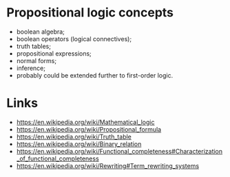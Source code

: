 # Propositional logic concepts

- boolean algebra;
- boolean operators (logical connectives);
- truth tables;
- propositional expressions;
- normal forms;
- inference;
- probably could be extended further to first-order logic.


# Links

- https://en.wikipedia.org/wiki/Mathematical_logic
- https://en.wikipedia.org/wiki/Propositional_formula
- https://en.wikipedia.org/wiki/Truth_table
- https://en.wikipedia.org/wiki/Binary_relation
- https://en.wikipedia.org/wiki/Functional_completeness#Characterization_of_functional_completeness
- https://en.wikipedia.org/wiki/Rewriting#Term_rewriting_systems
